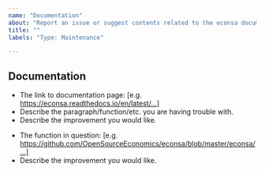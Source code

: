 ```yaml
---
name: "Documentation"
about: "Report an issue or suggest contents related to the econsa documentation."
title: ""
labels: "Type: Maintenance"

---
```


## Documentation

<!-- If this is an issue with the current documentation:
(e.g. incomplete/inaccurate docstring, unclear explanation in any part of the
documentation) -->

- The link to documentation page: [e.g. https://econsa.readthedocs.io/en/latest/…]
- Describe the paragraph/function/etc. you are having trouble with.
- Describe the improvement you would like.

<!-- If this is an idea or a request for content: -->

- The function in question: [e.g. https://github.com/OpenSourceEconomics/econsa/blob/master/econsa/…]
- Describe the improvement you would like.
